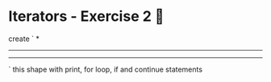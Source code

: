 # Iterators - Exercise 2 🐍

create 
`
*
***
*****
`
this shape with print, for loop, if and continue statements